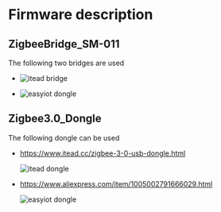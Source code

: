 # Firmware description

## ZigbeeBridge_SM-011
The following two bridges are used

- ![itead bridge](https://github.com/xsp1989/zigbeeFirmware/blob/master/Pic/Sonoff_ZigbeeBridge.png)

- ![easyiot dongle](https://github.com/xsp1989/zigbeeFirmware/blob/master/Pic/ZY_ZigbeeGW.jpg)


## Zigbee3.0_Dongle
The following dongle can be used

- https://www.itead.cc/zigbee-3-0-usb-dongle.html   

  ![itead dongle](https://github.com/xsp1989/zigbeeFirmware/blob/master/Pic/Itead%20Dongle.png)
- https://www.aliexpress.com/item/1005002791666029.html

  ![easyiot dongle](https://github.com/xsp1989/zigbeeFirmware/blob/master/Pic/easyiot%20Dongle.png)